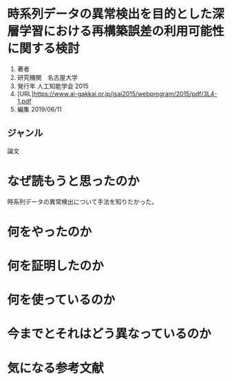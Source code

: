 # 時系列データの異常検出を目的とした深層学習における再構築誤差の利用可能性に関する検討
1. 著者
2. 研究機関　名古屋大学
3. 発行年 人工知能学会 2015
4. [URL]https://www.ai-gakkai.or.jp/jsai2015/webprogram/2015/pdf/3L4-1.pdf
5. 編集 2019/06/11

## ジャンル
論文

# なぜ読もうと思ったのか
時系列データの異常検出について手法を知りたかった。

# 何をやったのか

# 何を証明したのか

# 何を使っているのか

# 今までとそれはどう異なっているのか

# 気になる参考文献
